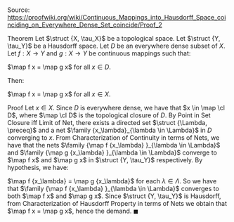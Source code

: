 # 

Source: https://proofwiki.org/wiki/Continuous_Mappings_into_Hausdorff_Space_coinciding_on_Everywhere_Dense_Set_coincide/Proof_2

Theorem
Let $\struct {X, \tau_X}$ be a topological space.
Let $\struct {Y, \tau_Y}$ be a Hausdorff space. 
Let $D$ be an everywhere dense subset of $X$. 
Let $f : X \to Y$ and $g : X \to Y$ be continuous mappings such that: 

$\map f x = \map g x$ for all $x \in D$.

Then: 

$\map f x = \map g x$ for all $x \in X$.


Proof
Let $x \in X$.
Since $D$ is everywhere dense, we have that $x \in \map \cl D$, where $\map \cl D$ is the topological closure of $D$. 
By Point in Set Closure iff Limit of Net, there exists a directed set $\struct {\Lambda, \preceq}$ and a net $\family {x_\lambda}_{\lambda \in \Lambda}$ in $D$ converging to $x$.
From Characterization of Continuity in terms of Nets, we have that the nets $\family {\map f {x_\lambda} }_{\lambda \in \Lambda}$ and $\family {\map g {x_\lambda} }_{\lambda \in \Lambda}$ converge to $\map f x$ and $\map g x$ in $\struct {Y, \tau_Y}$ respectively.
By hypothesis, we have: 

$\map f {x_\lambda} = \map g {x_\lambda}$ for each $\lambda \in \Lambda$.
So we have that $\family {\map f {x_\lambda} }_{\lambda \in \Lambda}$ converges to both $\map f x$ and $\map g x$.
Since $\struct {Y, \tau_Y}$ is Hausdorff, from Characterization of Hausdorff Property in terms of Nets we obtain that $\map f x = \map g x$, hence the demand.
$\blacksquare$





